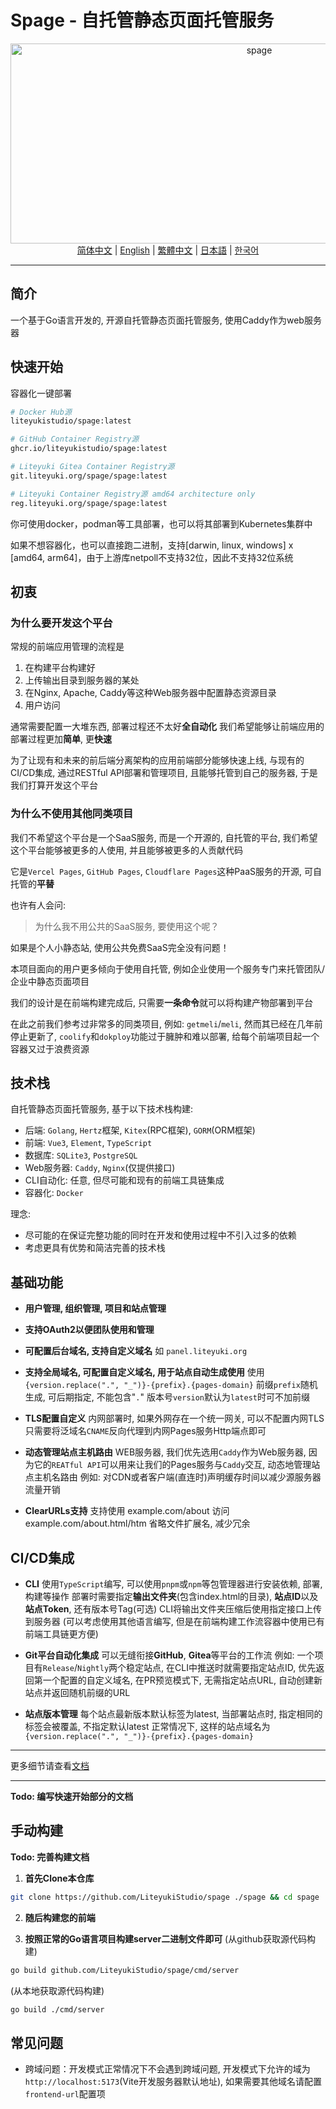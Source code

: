 # Spage - 自托管静态页面托管服务

<center><img src="https://socialify.git.ci/Nanaloveyuki/spage/image?description=1&font=Bitter&forks=1&issues=1&logo=https%3A%2F%2Fcdn.liteyuki.icu%2Flogos%2Fapage.png&name=1&pattern=Overlapping+Hexagons&pulls=1&stargazers=1&theme=Auto" alt="spage" width="780" height="320" />
    <a href="./README.md">简体中文</a>
    |
    <a href="./README/en.md">English</a>
    |
    <a href="./README/zh.md">繁體中文</a>
    |
    <a href="./README/ja.md">日本語</a>
    |
    <a href="./README/ko.md">한국어</a>
</center>

---

## 简介

一个基于Go语言开发的, 开源自托管静态页面托管服务, 使用Caddy作为web服务器

## 快速开始 

容器化一键部署

```bash
# Docker Hub源
liteyukistudio/spage:latest

# GitHub Container Registry源
ghcr.io/liteyukistudio/spage:latest

# Liteyuki Gitea Container Registry源
git.liteyuki.org/spage/spage:latest

# Liteyuki Container Registry源 amd64 architecture only
reg.liteyuki.org/spage/spage:latest
```

你可使用docker，podman等工具部署，也可以将其部署到Kubernetes集群中

如果不想容器化，也可以直接跑二进制，支持[darwin, linux, windows] x [amd64, arm64]，由于上游库netpoll不支持32位，因此不支持32位系统

## 初衷

### 为什么要开发这个平台

常规的前端应用管理的流程是
1. 在构建平台构建好
2. 上传输出目录到服务器的某处
3. 在Nginx, Apache, Caddy等这种Web服务器中配置静态资源目录
4. 用户访问

通常需要配置一大堆东西, 部署过程还不太好**全自动化**
我们希望能够让前端应用的部署过程更加**简单**, 更**快速**

为了让现有和未来的前后端分离架构的应用前端部分能够快速上线, 与现有的CI/CD集成, 通过RESTful API部署和管理项目, 且能够托管到自己的服务器, 于是我们打算开发这个平台

### 为什么不使用其他同类项目

我们不希望这个平台是一个SaaS服务, 而是一个开源的, 自托管的平台, 我们希望这个平台能够被更多的人使用, 并且能够被更多的人贡献代码

它是`Vercel Pages`, `GitHub Pages`, `Cloudflare Pages`这种PaaS服务的开源, 可自托管的**平替**

也许有人会问:
> 为什么我不用公共的SaaS服务, 要使用这个呢？

如果是个人小静态站, 使用公共免费SaaS完全没有问题！

本项目面向的用户更多倾向于使用自托管, 例如企业使用一个服务专门来托管团队/企业中静态页面项目

我们的设计是在前端构建完成后, 只需要**一条命令**就可以将构建产物部署到平台

在此之前我们参考过非常多的同类项目, 例如: `getmeli`/`meli`, 然而其已经在几年前停止更新了, `coolify`和`dokploy`功能过于臃肿和难以部署, 给每个前端项目起一个容器又过于浪费资源

## 技术栈

自托管静态页面托管服务, 基于以下技术栈构建:
- 后端: `Golang`, `Hertz`框架, `Kitex`(RPC框架), `GORM`(ORM框架)
- 前端: `Vue3`, `Element`, `TypeScript`
- 数据库: `SQLite3`, `PostgreSQL`
- Web服务器: `Caddy`, `Nginx`(仅提供接口)
- CLI自动化: 任意, 但尽可能和现有的前端工具链集成
- 容器化: `Docker`

理念:
- 尽可能的在保证完整功能的同时在开发和使用过程中不引入过多的依赖
- 考虑更具有优势和简洁完善的技术栈

## 基础功能

- **用户管理, 组织管理, 项目和站点管理**

- **支持OAuth2以便团队使用和管理**

- **可配置后台域名, 支持自定义域名**
如 `panel.liteyuki.org`

- **支持全局域名, 可配置自定义域名, 用于站点自动生成使用**
使用`{version.replace(".", "_")}-{prefix}.{pages-domain}`
前缀`prefix`随机生成, 可后期指定, 不能包含"`.`"
版本号`version`默认为`latest`时可不加前缀

- **TLS配置自定义**
内网部署时, 如果外网存在一个统一网关, 可以不配置内网TLS
只需要将泛域名`CNAME`反向代理到内网Pages服务Http端点即可

- **动态管理站点主机路由**
WEB服务器, 我们优先选用`Caddy`作为Web服务器, 因为它的`REATful API`可以用来让我们的Pages服务与`Caddy`交互, 动态地管理站点主机名路由
例如: 对CDN或者客户端(直连时)声明缓存时间以减少源服务器流量开销

- **ClearURLs支持**
支持使用 example.com/about 访问 example.com/about.html/htm
省略文件扩展名, 减少冗余

## CI/CD集成

- **CLI**
使用`TypeScript`编写, 可以使用`pnpm`或`npm`等包管理器进行安装依赖, 部署, 构建等操作
部署时需要指定**输出文件夹**(包含index.html的目录), **站点ID**以及**站点Token**, 还有版本号Tag(可选)
CLI将输出文件夹压缩后使用指定接口上传到服务器
(可以考虑使用其他语言编写, 但是在前端构建工作流容器中使用已有前端工具链更方便)

- **Git平台自动化集成**
可以无缝衔接**GitHub**, **Gitea**等平台的工作流
例如: 一个项目有`Release`/`Nightly`两个稳定站点, 在CLI中推送时就需要指定站点ID, 优先返回第一个配置的自定义域名, 在PR预览模式下, 无需指定站点URL, 自动创建新站点并返回随机前缀的URL

- **站点版本管理**
每个站点最新版本默认标签为latest, 当部署站点时, 指定相同的标签会被覆盖, 不指定默认latest
正常情况下, 这样的站点域名为`{version.replace(".", "_")}-{prefix}.{pages-domain}`

---

更多细节请查看[文档](https://docs.apage.dev/)

---

**Todo: 编写快速开始部分的文档**

## 手动构建

**Todo: 完善构建文档**

1. **首先Clone本仓库**
```bash
git clone https://github.com/LiteyukiStudio/spage ./spage && cd spage
```


2. **随后构建您的前端**


3. **按照正常的Go语言项目构建server二进制文件即可**
(从github获取源代码构建)
```bash
go build github.com/LiteyukiStudio/spage/cmd/server
```

(从本地获取源代码构建)
```bash
go build ./cmd/server
```

## 常见问题
- 跨域问题：开发模式正常情况下不会遇到跨域问题, 开发模式下允许的域为`http://localhost:5173`(Vite开发服务器默认地址), 如果需要其他域名请配置`frontend-url`配置项